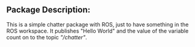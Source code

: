 ## Package Description:

This is a simple chatter package with ROS, just to have something in the ROS workspace.
It publishes "Hello World" and the value of the variable count on to the topic *"/chatter"*.
